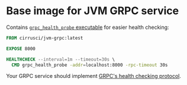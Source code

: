 # Base image for JVM GRPC service

Contains [`grpc_health_probe` executable](https://github.com/grpc-ecosystem/grpc-health-probe) for easier health checking:

```Dockerfile
FROM cirrusci/jvm-grpc:latest

EXPOSE 8000

HEALTHCHECK --interval=1m --timeout=30s \
  CMD grpc_health_probe -addr=localhost:8000 -rpc-timeout 30s
```

Your GRPC service should implement [GRPC's health checking protocol](https://github.com/grpc/grpc/blob/master/doc/health-checking.md).
